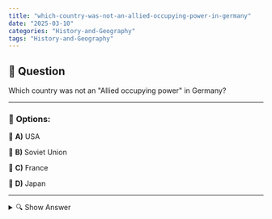 ```yaml
---
title: "which-country-was-not-an-allied-occupying-power-in-germany"
date: "2025-03-10"
categories: "History-and-Geography"
tags: "History-and-Geography"
---
```


## 📌 **Question**

Which country was not an "Allied occupying power" in Germany?



---

### 📝 **Options:**

🔘 **A)** USA

🔘 **B)** Soviet Union

🔘 **C)** France

🔘 **D)** Japan

---

<details>
  <summary>🔍 Show Answer</summary>

  <p>
💡  <b>Correct Answer:</b>  d
  </p>
  <p>
    📖<b>Explanation:</b>
    After the Second World War, Germany was divided into four occupation zones by the Allies. The main occupying powers were the United States, the Soviet Union, France and the United Kingdom. These countries oversaw the demilitarization, denazification, and reconstruction of Germany. Japan, on the other hand, was part of the Axis powers and was mainly occupied by the USA after the war, but not in Germany. Therefore, Japan was not an "Allied occupying power" in Germany.
  </p>
</details>
